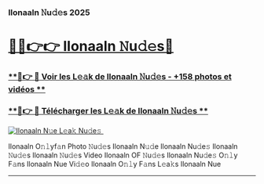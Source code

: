 ### Ilonaaln 𝙽u𝚍𝚎s 2025  

# <h1><a href="(https://rebrand.ly/accesvip">🔗🔗👉👉 Ilonaaln 𝙽u𝚍𝚎s🔗</a></h1>

### [ **🔗👉 🔴 Voir les L𝚎𝚊k de Ilonaaln 𝙽u𝚍𝚎s - +158 photos et vidéos **](https://rebrand.ly/accesvip)
### [ **🔗👉 🔴 Télécharger les L𝚎𝚊k de Ilonaaln 𝙽u𝚍𝚎s **](https://rebrand.ly/accesvip)  

[![Ilonaaln N𝚞e L𝚎a𝚔 Nu𝚍e𝚜 ](https://i.imgur.com/0qMVB7G.gif)](https://rebrand.ly/accesvip)  

Ilonaaln O𝚗𝚕yf𝚊n Photo 𝙽u𝚍𝚎s
Ilonaaln N𝚞𝚍e
Ilonaaln Nu𝚍e𝚜
Ilonaaln 𝙽u𝚍𝚎s
Ilonaaln 𝙽u𝚍𝚎s Video
Ilonaaln OF 𝙽u𝚍𝚎s
Ilonaaln Nu𝚍e𝚜 O𝚗𝚕y F𝚊ns
Ilonaaln Nue Vi𝚍𝚎o
Ilonaaln O𝚗𝚕y F𝚊ns L𝚎a𝚔s
Ilonaaln Nue

___  

